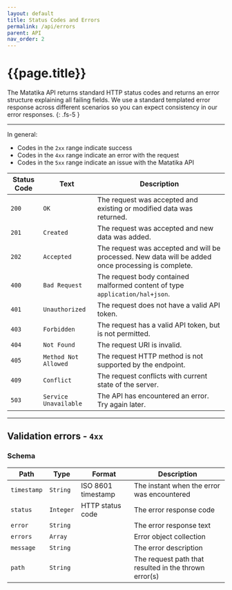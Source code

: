 ```yaml
---
layout: default
title: Status Codes and Errors
permalink: /api/errors
parent: API
nav_order: 2
---
```


# {{page.title}}

The Matatika API returns standard HTTP status codes and returns an error structure explaining all failing fields.  We use a standard templated error response across different scenarios so you can expect consistency in our error responses.
{: .fs-5 }

---

In general:
- Codes in the `2xx` range indicate success
- Codes in the `4xx` range indicate an error with the request
- Codes in the `5xx` range indicate an issue with the Matatika API

Status Code | Text | Description
----------- | ---- | -----------
`200` | `OK` | The request was accepted and existing or modified data was returned.
`201` | `Created` | The request was accepted and new data was added.
`202` | `Accepted` | The request was accepted and will be processed. New data will be added once processing is complete.
`400` | `Bad Request` | The request body contained malformed content of type `application/hal+json`.
`401` | `Unauthorized` | The request does not have a valid API token.
`403` | `Forbidden` | The request has a valid API token, but is not permitted.
`404` | `Not Found` | The request URI is invalid.
`405` | `Method Not Allowed` | The request HTTP method is not supported by the endpoint.
`409` | `Conflict` | The request conflicts with current state of the server.
`503` | `Service Unavailable`| The API has encountered an error. Try again later.

---

## Validation errors - `4xx`
### Schema

Path | Type | Format | Description
---- | ---- | ------ | -----------
`timestamp` | `String` | ISO 8601 timestamp | The instant when the error was encountered
`status` | `Integer` | HTTP status code | The error response code
`error` | `String` | | The error response text
`errors` | `Array` | | Error object collection
`message` | `String` | | The error description
`path` | `String` | | The request path that resulted in the thrown error(s)
